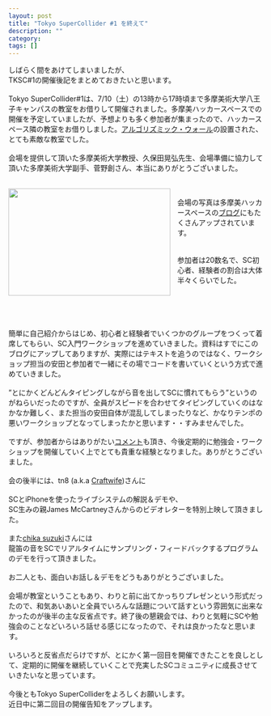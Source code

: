 ```yaml
---
layout: post
title: "Tokyo SuperCollider #1 を終えて"
description: ""
category: 
tags: []
---
```

 

しばらく間をあけてしまいましたが、<br />TKSC#1の開催後記をまとめておきたいと思います。<br /><br />Tokyo SuperCollider#1は、7/10（土）の13時から17時頃まで多摩美術大学八王子キャンパスの教室をお借りして開催されました。多摩美ハッカースペースでの開催を予定していましたが、予想よりも多く参加者が集まったので、ハッカースペース隣の教室をお借りしました。<a href="http://corpora.hu/hu/wp-content/uploads/2008/07/press_kit/algorithmic_wall/">アルゴリズミック・ウォール</a>の設置された、とても素敵な教室でした。<br /><br />会場を提供して頂いた多摩美術大学教授、久保田晃弘先生、会場準備に協力して頂いた多摩美術大学副手、菅野創さん、本当にありがとうございました。<br /><br /><div class="separator" style="clear: both; text-align: center;"></div><div class="separator" style="clear: both; text-align: center;"><a href="http://2.bp.blogspot.com/_U4BOPjrie10/TEmIiF5ag1I/AAAAAAAAABw/6vLKPCRFnXE/s1600/IMG_0776.JPG" imageanchor="1" style="clear: left; float: left; margin-bottom: 1em; margin-right: 1em;"><img border="0" height="212" src="http://2.bp.blogspot.com/_U4BOPjrie10/TEmIiF5ag1I/AAAAAAAAABw/6vLKPCRFnXE/s320/IMG_0776.JPG" width="320" /></a></div><br />会場の写真は多摩美ハッカースペースの<a href="http://dp.idd.tamabi.ac.jp/hackerspace/?p=443">ブログ</a>にもたくさんアップされています。<br /><br /><br />参加者は20数名で、SC初心者、経験者の割合は大体半々くらいでした。<br /><br /><br /><br /><br /><br />簡単に自己紹介からはじめ、初心者と経験者でいくつかのグループをつくって着席してもらい、SC入門ワークショップを進めていきました。資料はすでにこのブログにアップしてありますが、実際にはテキストを追うのではなく、ワークショップ担当の安田と参加者で一緒にその場でコードを書いていくという方式で進めていきました。<br /><br />”とにかくどんどんタイピングしながら音を出してSCに慣れてもらう”というのがねらいだったのですが、全員がスピードを合わせてタイピングしていくのはなかなか難しく、また担当の安田自体が混乱してしまったりなど、かなりテンポの悪いワークショップとなってしまったかと思います・・すみませんでした。<br /><br />ですが、参加者からはありがたい<a href="http://twitter.com/ksyJp/status/18195068517">コメント</a>も頂き、今後定期的に勉強会・ワークショップを開催していく上でとても貴重な経験となりました。ありがとうございました。<br /><br />会の後半には、tn8 (a.k.a <a href="http://www.craftwife.com/">Craftwife</a>)さんに<br /><br />SCとiPhoneを使ったライブシステムの解説＆デモや、<br />SC生みの親James McCartneyさんからのビデオレターを特別上映して頂きました。<br /><br />また<a href="http://blog.noanoa.asia/">chika suzuki</a>さんには<br />龍笛の音をSCでリアルタイムにサンプリング・フィードバックするプログラムのデモを行って頂きました。<br /><br />お二人とも、面白いお話し＆デモをどうもありがとうございました。<br /><br />会場が教室ということもあり、わりと前に出てかっちりプレゼンという形式だったので、和気あいあいと全員でいろんな話題について話すという雰囲気に出来なかったのが後半の主な反省点です。終了後の懇親会では、わりと気軽にSCや勉強会のことなどいろいろ話せる感じになったので、それは良かったなと思います。<br /><br />いろいろと反省点だらけですが、とにかく第一回目を開催できたことを良しとして、定期的に開催を継続していくことで充実したSCコミュニティに成長させていきたいなと思っています。<br /><br />今後ともTokyo SuperColliderをよろしくお願いします。<br />近日中に第二回目の開催告知をアップします。
